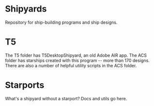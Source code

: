 # Shipyards
Repository for ship-building programs and ship designs.

# T5
The T5 folder has T5DesktopShipyard, an old Adobe AIR app.
The ACS folder has starships created with this program -- more than 170 designs.
There are also a number of helpful utility scripts in the ACS folder.

# Starports
What's a shipyard without a starport? Docs and utils go here.
